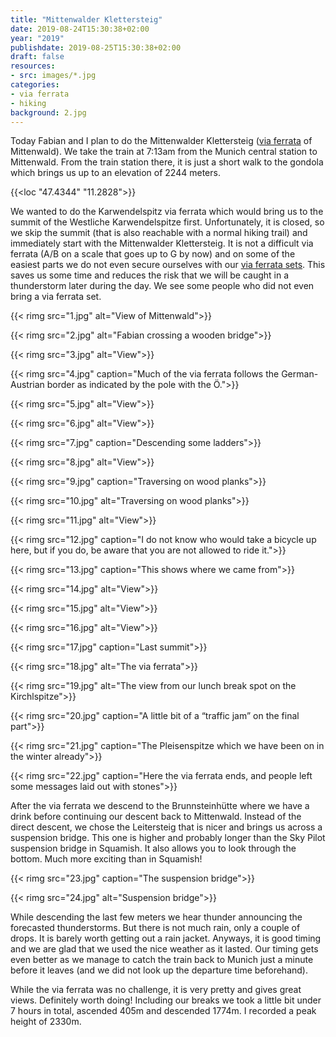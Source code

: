```yaml
---
title: "Mittenwalder Klettersteig"
date: 2019-08-24T15:30:38+02:00
year: "2019"
publishdate: 2019-08-25T15:30:38+02:00
draft: false
resources:
- src: images/*.jpg
categories:
- via ferrata
- hiking
background: 2.jpg
---
```


Today Fabian and I plan to do the Mittenwalder Klettersteig ([via
ferrata](https://en.wikipedia.org/wiki/Via_ferrata) of Mittenwald). We take the
train at 7:13am from the Munich central station to Mittenwald. From the train
station there, it is just a short walk to the gondola which brings us up to an
elevation of 2244 meters.

{{<loc "47.4344" "11.2828">}}

We wanted to do the Karwendelspitz via ferrata which would bring us to the
summit of the Westliche Karwendelspitze first. Unfortunately, it is closed, so
we skip the summit (that is also reachable with a normal hiking trail) and
immediately start with the Mittenwalder Klettersteig. It is not a difficult via
ferrata (A/B on a scale that goes up to G by now) and on some of the easiest
parts we do not even secure ourselves with our [via ferrata
sets](https://en.wikipedia.org/wiki/Via_ferrata#Via_ferrata_set). This saves us
some time and reduces the risk that we will be caught in a thunderstorm later
during the day. We see some people who did not even bring a via ferrata set.

{{< rimg src="1.jpg" alt="View of Mittenwald">}}

{{< rimg src="2.jpg" alt="Fabian crossing a wooden bridge">}}

{{< rimg src="3.jpg" alt="View">}}

{{< rimg src="4.jpg" caption="Much of the via ferrata follows the German-Austrian border as indicated by the pole with the Ö.">}}

{{< rimg src="5.jpg" alt="View">}}

{{< rimg src="6.jpg" alt="View">}}

{{< rimg src="7.jpg" caption="Descending some ladders">}}

{{< rimg src="8.jpg" alt="View">}}

{{< rimg src="9.jpg" caption="Traversing on wood planks">}}

{{< rimg src="10.jpg" alt="Traversing on wood planks">}}

{{< rimg src="11.jpg" alt="View">}}

{{< rimg src="12.jpg" caption="I do not know who would take a bicycle up here, but if you do, be aware that you are not allowed to ride it.">}}

{{< rimg src="13.jpg" caption="This shows where we came from">}}

{{< rimg src="14.jpg" alt="View">}}

{{< rimg src="15.jpg" alt="View">}}

{{< rimg src="16.jpg" alt="View">}}

{{< rimg src="17.jpg" caption="Last summit">}}

{{< rimg src="18.jpg" alt="The via ferrata">}}

{{< rimg src="19.jpg" alt="The view from our lunch break spot on the Kirchlspitze">}}

{{< rimg src="20.jpg" caption="A little bit of a “traffic jam” on the final part">}}

{{< rimg src="21.jpg" caption="The Pleisenspitze which we have been on in the winter already">}}

{{< rimg src="22.jpg" caption="Here the via ferrata ends, and people left some messages laid out with stones">}}

After the via ferrata we descend to the Brunnsteinhütte where we have a drink
before continuing our descent back to Mittenwald. Instead of the direct descent,
we chose the Leitersteig that is nicer and brings us across a suspension bridge.
This one is higher and probably longer than the Sky Pilot suspension bridge in
Squamish. It also allows you to look through the bottom. Much more exciting than
in Squamish!

{{< rimg src="23.jpg" caption="The suspension bridge">}}

{{< rimg src="24.jpg" alt="Suspension bridge">}}

While descending the last few meters we hear thunder announcing the forecasted
thunderstorms. But there is not much rain, only a couple of drops. It is barely
worth getting out a rain jacket. Anyways, it is good timing and we are glad that
we used the nice weather as it lasted. Our timing gets even better as we manage
to catch the train back to Munich just a minute before it leaves (and we did not
look up the departure time beforehand).

While the via ferrata was no challenge, it is very pretty and gives great views.
Definitely worth doing! Including our breaks we took a little bit under 7 hours
in total, ascended 405m and descended 1774m. I recorded a peak height of 2330m.
